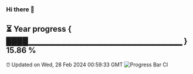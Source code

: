 ### Hi there 👋
⏳ Year progress { ████▁▁▁▁▁▁▁▁▁▁▁▁▁▁▁▁▁▁▁▁▁▁▁▁▁▁ } 15.86 %
---
⏰ Updated on Wed, 28 Feb 2024 00:59:33 GMT
![Progress Bar CI](https://github.com/liununu/liununu/workflows/Progress%20Bar%20CI/badge.svg)
